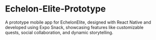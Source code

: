 # Echelon-Elite-Prototype
A prototype mobile app for EchelonElite, designed with React Native and developed using Expo Snack, showcasing features like customizable quests, social collaboration, and dynamic storytelling.
